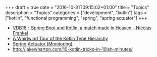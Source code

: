 +++
draft = true
date = "2016-10-31T09:15:02+01:00"
title = "Topics"
description = "Topics"
categories = ["development", "kotlin"]
tags = ["kotlin", "functional programming", "spring", "spring actuator"]
+++

* [VDB16 - Spring Boot and Kotlin, a match made in Heaven - Nicolas Frankel](https://www.youtube.com/watch?v=sEm_95BPPiA)
* [A Whirlwind Tour of the Kotlin Type Hierarchy](http://natpryce.com/articles/000818.html)
* [Spring Actuator (Monitoring)](http://docs.spring.io/spring-boot/docs/current/reference/htmlsingle/#production-ready)
* http://jakewharton.com/10-kotlin-tricks-in-10ish-minutes/